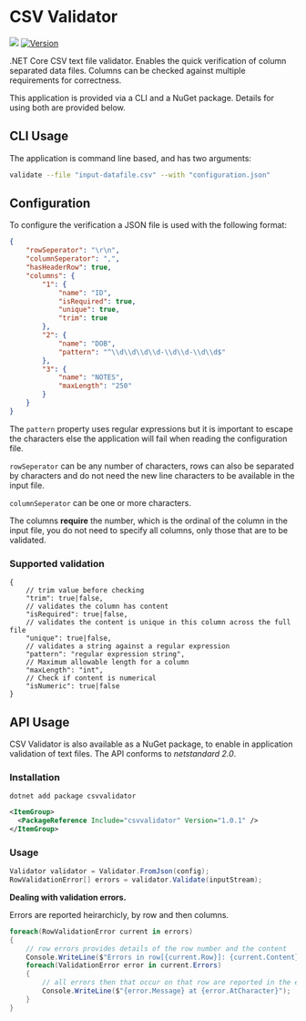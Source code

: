 # CSV Validator

[![](https://img.shields.io/github/release/barry-jones/csv-validator.svg)](https://github.com/barry-jones/csv-validator/releases/tag/v1.0.4)
[![Version](https://img.shields.io/nuget/vpre/CsvValidator.svg)](https://www.nuget.org/packages/CsvValidator)

.NET Core CSV text file validator. Enables the quick verification of column separated data files. Columns can be checked against multiple requirements for correctness.

This application is provided via a CLI and a NuGet package. Details for using both are provided below.

## CLI Usage

The application is command line based, and has two arguments:

``` bash
validate --file "input-datafile.csv" --with "configuration.json"
```

## Configuration

To configure the verification a JSON file is used with the following format:

``` json
{
	"rowSeperator": "\r\n",
	"columnSeperator": ",",
	"hasHeaderRow": true,
	"columns": {
		"1": {
			"name": "ID",
			"isRequired": true,
			"unique": true,
			"trim": true
		},
		"2": {
			"name": "DOB",
			"pattern": "^\\d\\d\\d\\d-\\d\\d-\\d\\d$"
		},
		"3": {
			"name": "NOTES",
			"maxLength": "250"
		}
	}
}
```

The `pattern` property uses regular expressions but it is important to escape the characters else the application will fail when reading the configuration file.

`rowSeperator` can be any number of characters, rows can also be separated by characters and do not need the new line characters to be available in the input file.

`columnSeperator` can be one or more characters.

The columns __require__ the number, which is the ordinal of the column in the input file, you do not need to specify all columns, only those that are to be validated.

### Supported validation

```
{
    // trim value before checking
    "trim": true|false,
    // validates the column has content
    "isRequired": true|false,
    // validates the content is unique in this column across the full file
    "unique": true|false,
    // validates a string against a regular expression
    "pattern": "regular expression string",
    // Maximum allowable length for a column
    "maxLength": "int",
    // Check if content is numerical
    "isNumeric": true|false
}
```

## API Usage

CSV Validator is also available as a NuGet package, to enable in application validation of text files. The API conforms to _netstandard 2.0_.

### Installation

``` cli
dotnet add package csvvalidator
```

``` xml
<ItemGroup>
  <PackageReference Include="csvvalidator" Version="1.0.1" />
</ItemGroup>
```

### Usage

``` csharp
Validator validator = Validator.FromJson(config);
RowValidationError[] errors = validator.Validate(inputStream);
```

__Dealing with validation errors.__

Errors are reported heirarchicly, by row and then columns.

``` csharp
foreach(RowValidationError current in errors) 
{
	// row errors provides details of the row number and the content
	Console.WriteLine($"Errors in row[{current.Row}]: {current.Content}");
	foreach(ValidationError error in current.Errors)
	{
		// all errors then that occur on that row are reported in the error collection
		Console.WriteLine($"{error.Message} at {error.AtCharacter}");
	}
}
```
